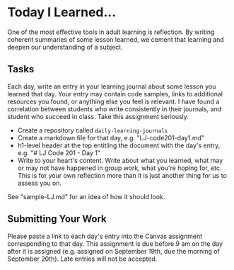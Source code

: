 # Today I Learned...

One of the most effective tools in adult learning is reflection. By writing coherent summaries of some lesson learned, we cement that learning and deepen our understanding of a subject.

## Tasks

Each day, write an entry in your learning journal about some lesson you learned that day. Your entry may contain code samples, links to additional resources you found, or anything else you feel is relevant. I have found a correlation between students who write consistently in their journals, and student who succeed in class. Take this assignment seriously.

- Create a repository called `daily-learning-journals`
- Create a markdown file for that day, e.g. "LJ-code201-day1.md"
- h1-level header at the top entitling the document with the day's entry, e.g. "# LJ Code 201 - Day 1"
- Write to your heart's content. Write about what you learned, what may or may not have happened in group work, what you're hoping for, etc. This is for your own reflection more than it is just another thing for us to assess you on.

See "sample-LJ.md" for an idea of how it should look.


## Submitting Your Work

Please paste a link to each day's entry into the Canvas assignment corresponding to that day. This assignment is due before 9 am on the day after it is assigned (e.g. assigned on September 19th, due the morning of September 20th). Late entries will not be accepted.
